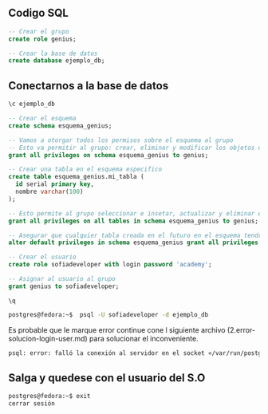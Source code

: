 ## Codigo SQL

```sql
-- Crear el grupo
create role genius;
```

```sql
-- Crear la base de datos
create database ejemplo_db;
```
## Conectarnos a la base de datos 

```sql
\c ejemplo_db
```
```sql
-- Crear el esquema
create schema esquema_genius;
```

```sql
-- Vamos a otorgar todos los permisos sobre el esquema al grupo
-- Esto va permitir al grupo: crear, eliminar y modificar los objetos del esquema
grant all privileges on schema esquema_genius to genius;
```


```sql
-- Crear una tabla en el esquema especifico
create table esquema_genius.mi_tabla (
  id serial primary key,
  nombre varchar(100)
);
```

```sql
-- Esto permite al grupo seleccionar e insetar, actualizar y eliminar en las tablas
grant all privileges on all tables in schema esquema_genius to genius;
```

```sql
-- Asegurar que cualquier tabla creada en el futuro en el esquema tendra los mismos permisos
alter default privileges in schema esquema_genius grant all privileges on tables to genius;
```

```sql
-- Crear el usuario
create role sofiadeveloper with login password 'academy';
```

```sql
-- Asignar al usuario al grupo
grant genius to sofiadeveloper;
```

```
\q
```
```sh
postgres@fedora:~$  psql -U sofiadeveloper -d ejemplo_db
```

Es probable que le marque error continue cone l siguiente archivo (2.error-solucion-login-user.md) para solucionar el inconveniente.


```sh
psql: error: falló la conexión al servidor en el socket «/var/run/postgresql/.s.PGSQL.5432»: FATAL:  la autentificación Peer falló para el usuario «sofiadeveloper»
```
## Salga y quedese con el usuario del S.O
```sh
postgres@fedora:~$ exit
cerrar sesión
```

